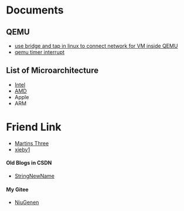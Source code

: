 # Documents

## QEMU

- [use bridge and tap in linux to connect network for VM inside QEMU](https://niugenen.github.io/qemu-tap-bridge)
- [qemu timer interrupt](https://niugenen.github.io/qemu-timer-interrupt)

## List of Microarchitecture

- [Intel](https://niugenen.github.io/list-of-microarchitecture/intel.html)
- [AMD](https://niugenen.github.io/list-of-microarchitecture/amd.html)
- Apple
- ARM

# Friend Link

- [Martins Three](https://martins3.github.io/)
- [xieby1](https://xieby1.github.io)

#### Old Blogs in CSDN

- [StringNewName](https://blog.csdn.net/stringNewName)

#### My Gitee

- [NiuGenen](https://gitee.com/NiuGenen)

